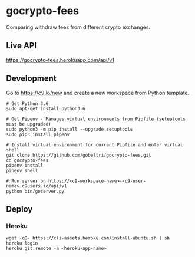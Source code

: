 # gocrypto-fees
Comparing withdraw fees from different crypto exchanges.

## Live API
https://gocrypto-fees.herokuapp.com/api/v1

## Development
Go to https://c9.io/new and create a new workspace from Python template.

```
# Get Python 3.6
sudo apt-get install python3.6
```

```
# Get Pipenv - Manages virtual environments from Pipfile (setuptools must be upgraded)
sudo python3 -m pip install --upgrade setuptools
sudo pip3 install pipenv
```

```
# Install virtual environment for current Pipfile and enter virtual shell
git clone https://github.com/gobeltri/gocrypto-fees.git
cd gocrypto-fees
pipenv install
pipenv shell
```

```
# Run server on https://<c9-workspace-name>-<c9-user-name>.c9users.io/api/v1
python bin/goserver.py 
```

## Deploy

### Heroku

```
wget -qO- https://cli-assets.heroku.com/install-ubuntu.sh | sh
heroku login
heroku git:remote -a <heroku-app-name>
```
